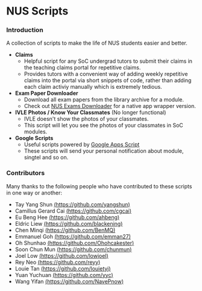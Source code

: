 NUS Scripts
=================

### Introduction

A collection of scripts to make the life of NUS students easier and better.

- **Claims**
  - Helpful script for any SoC undergrad tutors to submit their claims in the teaching claims portal for repetitive claims.
  - Provides tutors with a convenient way of adding weekly repetitive claims into the portal via short snippets of code, rather
    than adding each claim activiy manually which is extremely tedious.
- **Exam Paper Downloader**
  - Download all exam papers from the library archive for a module.
  - Check out [NUS Exams Downloader](https://github.com/nusmodifications/nus-exams-downloader) for a native app wrapper version.
- **IVLE Photos / Know Your Classmates** (No longer functional)
  - IVLE doesn't show the photos of your classmates.
  - This script will let you see the photos of your classmates in SoC modules.
- **Google Scripts**
  - Useful scripts powered by [Google Apps Script](https://www.google.com/script/start/)
  - These scripts will send your personal notification about module, singtel and so on.

### Contributors

Many thanks to the following people who have contributed to these scripts in one way or another:

- Tay Yang Shun [(https://github.com/yangshun)](https://github.com/yangshun)
- Camillus Gerard Cai [(https://github.com/cgcai)](https://github.com/cgcai)
- Eu Beng Hee [(https://github.com/ahbeng)](https://github.com/ahbeng)
- Eldric Liew [(https://github.com/blackening)](https://github.com/blackening)
- Chen Minqi [(https://github.com/BenMQ)](https://github.com/BenMQ)
- Emmanuel Goh [(https://github.com/emman27)](https://github.com/emman27)
- Oh Shunhao [(https://github.com/Ohohcakester)](https://github.com/Ohohcakester)
- Soon Chun Mun [(https://github.com/chunmun)](https://github.com/chunmun)
- Joel Low [(https://github.com/lowjoel)](https://github.com/lowjoel)
- Rey Neo [(https://github.com/reyy)](https://github.com/reyy)
- Louie Tan [(https://github.com/louietyj)](https://github.com/louietyj)
- Yuan Yuchuan [(https://github.com/yyc)](https://github.com/yyc)
- Wang Yifan [(https://github.com/NavePnow)](https://github.com/NavePnow)
